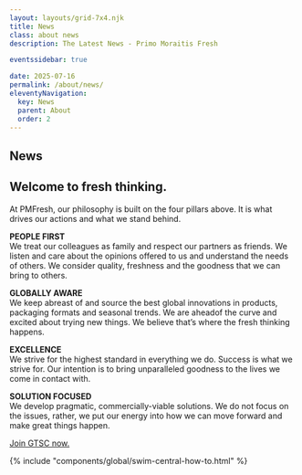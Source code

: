 ```yaml
---
layout: layouts/grid-7x4.njk
title: News
class: about news
description: The Latest News - Primo Moraitis Fresh

eventssidebar: true

date: 2025-07-16
permalink: /about/news/
eleventyNavigation:
  key: News
  parent: About
  order: 2
---
```

<h2>News</h2>

<div class="indent has-title">
<h2>Welcome to fresh thinking.</h2>
<p>At PMFresh, our philosophy is built on the four pillars above. It is what drives our actions and what we stand behind.</p>
<p><strong>PEOPLE FIRST</strong><br>
We treat our colleagues as family and respect our partners as friends. We listen and care about the opinions offered to us and understand the needs of others. We consider quality, freshness and the goodness that we can bring to others.</p>
<p><strong>GLOBALLY AWARE</strong><br>
We keep abreast of and source the best global innovations in products, packaging formats and seasonal trends. We are aheadof the curve and excited about trying new things. We believe that’s where the fresh thinking happens.</p>
<p><strong>EXCELLENCE</strong><br>
We strive for the highest standard in everything we do. Success is what we strive for. Our intention is to bring unparalleled goodness to the lives we come in contact with.</p>
<p><strong>SOLUTION FOCUSED</strong><br>
We develop pragmatic, commercially-viable solutions. We do not focus on the issues, rather, we put our energy into how we can move forward and make great things happen.</p>
            </div>


<div><a class="resultspdfsmall" href="https://swimcentral.swimming.org.au/home" title="Join GTSC now." alt="Join GTSC now." target="_blank">Join GTSC now.</a></div>

<div class="padtop3rem">

{% include "components/global/swim-central-how-to.html" %}
</div>










